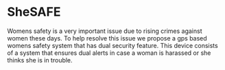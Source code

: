 # SheSAFE
Womens safety is a very important issue due to rising crimes against women these days. To help resolve this issue we propose a gps based womens safety system that has dual security feature. This device consists of a system that ensures dual alerts in case a woman is harassed or she thinks she is in trouble. 

